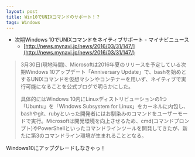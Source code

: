 ```yaml
---
layout: post
title: Win10でUNIXコマンドのサポート！？
tags: Windows
---
```


* 次期Windows 10でUNIXコマンドをネイティブサポート - マイナビニュース
    * [http://news.mynavi.jp/news/2016/03/31/147/](http://news.mynavi.jp/news/2016/03/31/147/)

> 3月30日(現地時間)、Microsoftは2016年夏のリリースを予定している次期Windows 10アップデート「Anniversary Update」で、bashを始めとするUNIXコマンドを仮想マシンやコンテナーを用いず、ネイティブで実行可能になることを公式ブログで明らかにした。
> 
> 具体的にはWindows 10内にLinuxディストリビューションの1つ「Ubuntu」を「Windows Subsystem for Linux」をカーネルに内包し、bashやgit、rubyといった開発者にはお馴染みのコマンドをユーザーモードで実行。Microsoftは開発環境を向上させるため、cmd(コマンドプロンプト)やPowerShellといったコマンドラインツールを開発してきたが、新たに第3のコマンドライン環境が生まれることとなる。

Windows10にアップグレードしなきゃっ！